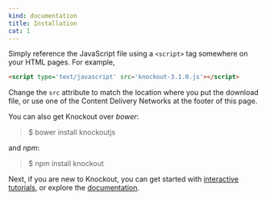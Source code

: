 ```yaml
---
kind: documentation
title: Installation
cat: 1
---
```


Simply reference the JavaScript file using a `<script>` tag somewhere on your HTML pages. For example,

```html
<script type='text/javascript' src='knockout-3.1.0.js'></script>
```

Change the `src` attribute to match the location where you put
the download file, or use one of the Content Delivery Networks at
the footer of this page.

You can also get Knockout over *bower*:

> $ bower install knockoutjs

and *npm*:

> $ npm install knockout

Next, if you are new to Knockout, you can get started with
[interactive tutorials](http://learn.knockoutjs.com), or explore
 the [documentation](#docs).
